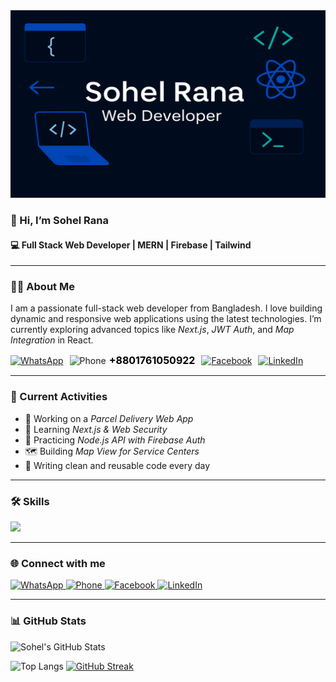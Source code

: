 <!-- <img src="https://github.com/sohelrana6105/sohelrana6105/blob/main/Github-banner.png" width="1200" height="300" alt="Project Banner"> -->
 
 <img src="https://github.com/sohelrana6105/sohelrana6105/blob/main/Github-banner%20(1)%20(1).png" width="1200" height="300" alt="Project Banner">



### 👋 Hi, I’m Sohel Rana
#### 💻 Full Stack Web Developer | MERN | Firebase | Tailwind

---

### 🧑‍💼 About Me
I am a passionate full-stack web developer from Bangladesh. I love building dynamic and responsive web applications using the latest technologies. I’m currently exploring advanced topics like *Next.js*, *JWT Auth*, and *Map Integration* in React.
<!--
 <a href="https://wa.me/8801761050922" target="_blank">
  <img src="https://img.shields.io/badge/WhatsApp-25D366?style=for-the-badge&logo=whatsapp&logoColor=white" alt="WhatsApp"/>
</a>
<a href="tel:+8801761050922" target="_blank">
  <img src="https://img.shields.io/badge/Phone-000000?style=for-the-badge&logo=phone&logoColor=white" alt="Phone"/>
</a>
<a href="https://www.facebook.com/sohel.sohel.605107" target="_blank">
  <img src="https://img.shields.io/badge/Facebook-1877F2?style=for-the-badge&logo=facebook&logoColor=white" alt="Facebook"/>
</a>
<a href="https://www.linkedin.com/in/sohel-rana-7aa40a379/" target="_blank">
  <img src="https://img.shields.io/badge/LinkedIn-0077B5?style=for-the-badge&logo=linkedin&logoColor=white" alt="LinkedIn"/>
</a>
-->

<div style="display: flex; gap: 10px; flex-wrap: wrap; align-items: center;">

  <a href="https://wa.me/8801761050922" target="_blank">
    <img src="https://img.shields.io/badge/WhatsApp-25D366?style=for-the-badge&logo=whatsapp&logoColor=white" alt="WhatsApp"/>
  </a>

  <a href="tel:+8801761050922" target="_blank" style="display: flex; align-items: center; text-decoration: none; gap: 5px;">
    <img src="https://img.shields.io/badge/Phone-000000?style=for-the-badge&logo=phone&logoColor=white" alt="Phone"/>
    <span style="font-size: 16px; font-weight: bold; color: black;">+8801761050922</span>
  </a>

  <a href="https://www.facebook.com/sohel.sohel.605107" target="_blank">
    <img src="https://img.shields.io/badge/Facebook-1877F2?style=for-the-badge&logo=facebook&logoColor=white" alt="Facebook"/>
  </a>

  <a href="https://www.linkedin.com/in/sohel-rana-7aa40a379/" target="_blank">
    <img src="https://img.shields.io/badge/LinkedIn-0077B5?style=for-the-badge&logo=linkedin&logoColor=white" alt="LinkedIn"/>
  </a>

</div>

---

### 🚀 Current Activities

- 🔭 Working on a *Parcel Delivery Web App*
- 🌱 Learning *Next.js & Web Security*
- 🧪 Practicing *Node.js API with Firebase Auth*
- 🗺️ Building *Map View for Service Centers*
- 📘 Writing clean and reusable code every day

---

### 🛠️ Skills

<p align="left">
  <img src="https://skillicons.dev/icons?i=html,css,js,react,nodejs,express,firebase,mongodb,tailwind,github,vscode" />
</p>

---

### 🌐 Connect with me




<a href="https://wa.me/8801761050922" target="_blank">
  <img src="https://img.shields.io/badge/WhatsApp-25D366?style=for-the-badge&logo=whatsapp&logoColor=white" alt="WhatsApp"/>
</a>
<a href="tel:+8801761050922" target="_blank">
  <img src="https://img.shields.io/badge/Phone-000000?style=for-the-badge&logo=phone&logoColor=white" alt="Phone"/>

</a>
<a href="https://www.facebook.com/sohel.sohel.605107" target="_blank">
  <img src="https://img.shields.io/badge/Facebook-1877F2?style=for-the-badge&logo=facebook&logoColor=white" alt="Facebook"/>
</a>
<a href="https://www.linkedin.com/in/sohel-rana-7aa40a379/" target="_blank">
  <img src="https://img.shields.io/badge/LinkedIn-0077B5?style=for-the-badge&logo=linkedin&logoColor=white" alt="LinkedIn"/>
</a>






---

### 📊 GitHub Stats
![Sohel's GitHub Stats](https://github-readme-stats.vercel.app/api?username=sohelrana6105&show_icons=true&theme=tokyonight)

![Top Langs](https://github-readme-stats.vercel.app/api/top-langs/?username=devmostafakamal&layout=compact&theme=tokyonight)
[![GitHub Streak](https://streak-stats.demolab.com/?user=devmostafakamal&theme=tokyonight)](https://git.io/streak-stats)
